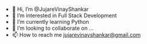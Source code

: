 - 👋 Hi, I’m @JujareVinayShankar
- 👀 I’m interested in Full Stack Development 
- 🌱 I’m currently learning Python
- 💞️ I’m looking to collaborate on ...
- 📫 How to reach me jujarevinayshankar@gmail.com

<!---
JujareVinayShankar/JujareVinayShankar is a ✨ special ✨ repository because its `README.md` (this file) appears on your GitHub profile.
You can click the Preview link to take a look at your changes.
--->
